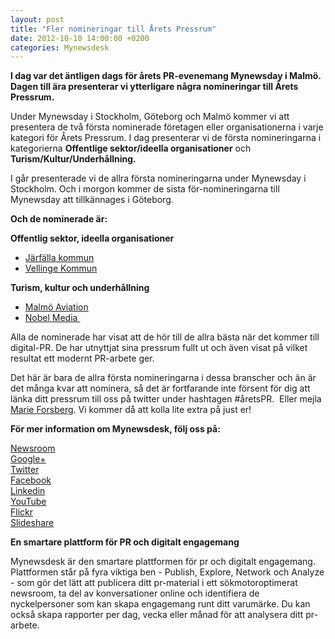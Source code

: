 ```yaml
---
layout: post
title: "Fler nomineringar till Årets Pressrum"
date: 2012-10-10 14:00:00 +0200
categories: Mynewsdesk
---
```

 <div class='clearfix'><p><strong>I dag var det äntligen dags för årets PR-evenemang Mynewsday i Malmö. Dagen till ära presenterar vi ytterligare några nomineringar till Årets Pressrum.</strong></p>
<p>Under Mynewsday i Stockholm, Göteborg och Malmö kommer vi att presentera de två första nominerade företagen eller organisationerna i varje kategori för Årets Pressrum. I dag presenterar vi de första nomineringarna i kategorierna <strong>Offentlige sektor/ideella organisationer</strong> och <strong>Turism/Kultur/Underhållning. </strong></p>
<p>I går presenterade vi de allra första nomineringarna under Mynewsday i Stockholm. Och i morgon kommer de sista för-nomineringarna till Mynewsday att tillkännages i Göteborg.</p>
<p><strong>Och de nominerade är:</strong></p>
<p><strong>Offentlig sektor, ideella organisationer&nbsp; &nbsp; &nbsp; &nbsp;&nbsp;</strong></p>
<ul>
<li><a href="http://www.mynewsdesk.com/se/pressroom/jarfalla">Järfälla kommun</a></li>
<li><a href="http://www.mynewsdesk.com/se/pressroom/vellinge_kommun">Vellinge Kommun </a></li>
</ul>
<p><strong>Turism, kultur och underhållning</strong>&nbsp;</p>
<ul>
<li><a href="http://www.mynewsdesk.com/se/pressroom/malmoaviation">Malmö Aviation</a></li>
<li><a href="http://www.mynewsdesk.com/us/pressroom/nobelprize.org" target="_blank">Nobel Media&nbsp;</a></li>
</ul>
<p>Alla de nominerade har visat att de hör till de allra bästa när det kommer till digital-PR. De har utnyttjat sina pressrum fullt ut och även visat på vilket resultat ett modernt PR-arbete ger.</p>
<p>Det här är bara de allra första nomineringarna i dessa branscher och än är det många kvar att nominera, så det är fortfarande inte försent för dig att länka ditt pressrum till oss på twitter under hashtagen #åretsPR. &nbsp;Eller mejla <a href="/se/pressroom/newsdesk/contact_person/view/marie-forsberg-13486">Marie Forsberg</a>. Vi kommer då att kolla lite extra på just er!</p>
</div>
<div class='boilerplate'><p><strong>För mer information om Mynewsdesk, följ oss på:</strong></p>
<p><a href="/se/pressroom/newsdesk">Newsroom</a><a href="http://twitter.com/#!/mynewsdesk_se"><br /> </a><a href="https://plus.google.com/u/0/104884420513900925138">Google+</a><a href="http://twitter.com/#!/mynewsdesk_se"><br />Twitter</a><br /><a href="http://www.facebook.com/MyNewsdesk">Facebook</a><br /><a href="http://www.linkedin.com/company/mynewsdesk">Linkedin</a><br /><a href="http://www.youtube.com/user/mynewsdesk">YouTube</a><br /><a href="http://www.flickr.com/photos/mynewsdesk">Flickr</a><br /><a href="http://www.slideshare.net/MyNewsdesk">Slideshare</a></p>
<p><strong>En smartare plattform för PR och digitalt engagemang </strong></p>
<p>Mynewsdesk är den smartare plattformen för pr och digitalt engagemang. Plattformen står på fyra viktiga ben - Publish, Explore, Network och Analyze - som gör det lätt att publicera ditt pr-material i ett sökmotoroptimerat newsroom, ta del av konversationer online och identifiera de nyckelpersoner som kan skapa engagemang runt ditt varumärke. Du kan också skapa rapporter per dag, vecka eller månad för att analysera ditt pr-arbete.</p>
<p><span><strong><br /></strong></span></p></div>
